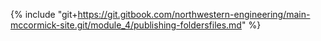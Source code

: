 {% include "git+https://git.gitbook.com/northwestern-engineering/main-mccormick-site.git/module_4/publishing-foldersfiles.md" %}



